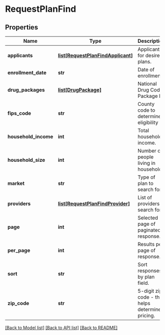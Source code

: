 # RequestPlanFind

## Properties
Name | Type | Description | Notes
------------ | ------------- | ------------- | -------------
**applicants** | [**list[RequestPlanFindApplicant]**](RequestPlanFindApplicant.md) | Applicants for desired plans. | [optional] 
**enrollment_date** | **str** | Date of enrollment | [optional] 
**drug_packages** | [**list[DrugPackage]**](DrugPackage.md) | National Drug Code Package Id | [optional] 
**fips_code** | **str** | County code to determine eligibility | [optional] 
**household_income** | **int** | Total household income. | [optional] 
**household_size** | **int** | Number of people living in household. | [optional] 
**market** | **str** | Type of plan to search for. | [optional] 
**providers** | [**list[RequestPlanFindProvider]**](RequestPlanFindProvider.md) | List of providers to search for. | [optional] 
**page** | **int** | Selected page of paginated response. | [optional] 
**per_page** | **int** | Results per page of response. | [optional] 
**sort** | **str** | Sort responses by plan field. | [optional] 
**zip_code** | **str** | 5-digit zip code - this helps determine pricing. | [optional] 

[[Back to Model list]](../README.md#documentation-for-models) [[Back to API list]](../README.md#documentation-for-api-endpoints) [[Back to README]](../README.md)


